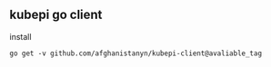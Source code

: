 ## kubepi go client  

install
```
go get -v github.com/afghanistanyn/kubepi-client@avaliable_tag
```